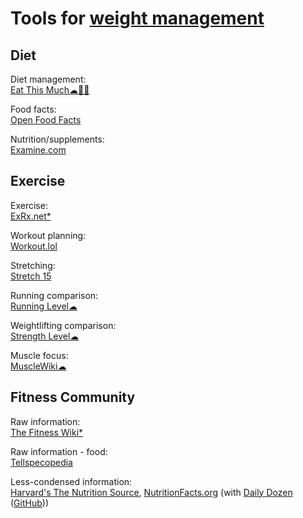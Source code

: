 
# Tools for [weight management](https://adequate.life/weight/)

## Diet

Diet management:  
[Eat This Much☁🍎🤖](https://www.eatthismuch.com/)

Food facts:  
[Open Food Facts](https://openfoodfacts.org)

Nutrition/supplements:  
[Examine.com](https://examine.com/)

## Exercise

Exercise:  
[ExRx.net*](https://exrx.net/)

Workout planning:  
[Workout.lol](https://workout.lol/)

Stretching:  
[Stretch 15](https://stretch15.com/)

Running comparison:  
[Running Level☁](https://runninglevel.com/)

Weightlifting comparison:  
[Strength Level☁](https://strengthlevel.com/)

Muscle focus:  
[MuscleWiki☁](https://musclewiki.com/)

## Fitness Community

Raw information:  
[The Fitness Wiki*](https://thefitness.wiki/)

Raw information - food:  
[Tellspecopedia](http://www.tellspecopedia.com/)

Less-condensed information:  
[Harvard's The Nutrition Source](https://nutritionsource.hsph.harvard.edu/),
[NutritionFacts.org](https://nutritionfacts.org/) (with [Daily Dozen](https://f-droid.org/packages/org.nutritionfacts.dailydozen/) ([GitHub](https://github.com/nutritionfactsorg/daily-dozen-android)))
